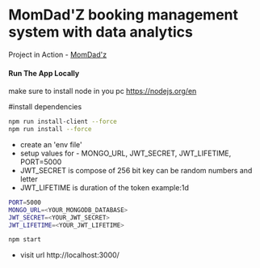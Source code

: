 # MomDad'Z booking management system with data analytics

Project in Action - [MomDad'z](https://www.momdadz.com/)

#### Run The App Locally

make sure to install node in you pc
https://nodejs.org/en

#install dependencies
```sh
npm run install-client --force
npm run install --force
```

- create an 'env file'
- setup values for - MONGO_URL, JWT_SECRET, JWT_LIFETIME, PORT=5000
- JWT_SECRET is compose of 256 bit key can be random numbers and letter
- JWT_LIFETIME is duration of the token example:1d
```sh
PORT=5000
MONGO_URL=<YOUR_MONGODB_DATABASE>
JWT_SECRET=<YOUR_JWT_SECRET>
JWT_LIFETIME=<YOUR_JWT_LIFETIME>
```


```sh
npm start
```

- visit url http://localhost:3000/
